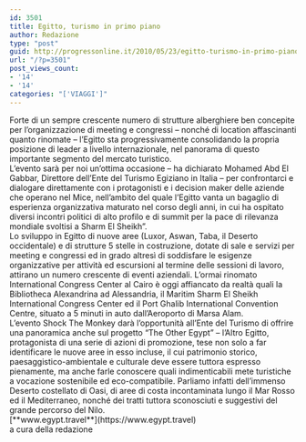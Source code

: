 ```yaml
---
id: 3501
title: Egitto, turismo in primo piano
author: Redazione
type: "post"
guid: http://progressonline.it/2010/05/23/egitto-turismo-in-primo-piano/
url: "/?p=3501"
post_views_count:
- '14'
- '14'
categories: "['VIAGGI']"
---
```


<div> </div><div>Forte di un sempre crescente numero di strutture alberghiere ben concepite per l’organizzazione di meeting e congressi – nonché di location affascinanti quanto rinomate – l’Egitto sta progressivamente consolidando la propria posizione di leader a livello internazionale, nel panorama di questo importante segmento del mercato turistico. </div><div>L’evento sarà per noi un’ottima occasione – ha dichiarato Mohamed Abd El Gabbar, Direttore dell’Ente del Turismo Egiziano in Italia – per confrontarci e dialogare direttamente con i protagonisti e i decision maker delle aziende che operano nel Mice, nell’ambito del quale l’Egitto vanta un bagaglio di esperienza organizzativa maturato nel corso degli anni, in cui ha ospitato diversi incontri politici di alto profilo e di summit per la pace di rilevanza mondiale svoltisi a Sharm El Sheikh”. </div><div> </div><div>Lo sviluppo in Egitto di nuove aree (Luxor, Aswan, Taba, il Deserto occidentale) e di strutture 5 stelle in costruzione, dotate di sale e servizi per meeting e congressi ed in grado altresì di soddisfare le esigenze organizzative per attività ed escursioni al termine delle sessioni di lavoro, attirano un numero crescente di eventi aziendali. L’ormai rinomato International Congress Center al Cairo è oggi affiancato da realtà quali la Bibliotheca Alexandrina ad Alessandria, il Maritim Sharm El Sheikh International Congress Center ed il Port Ghalib International Convention Centre, situato a 5 minuti in auto dall’Aeroporto di Marsa Alam. </div><div> </div><div>L’evento Shock The Monkey darà l’opportunità all’Ente del Turismo di offrire una panoramica anche sul progetto “The Other Egypt” – l’Altro Egitto, protagonista di una serie di azioni di promozione, tese non solo a far identificare le nuove aree in esso incluse, il cui patrimonio storico, paesaggistico-ambientale e culturale deve essere tuttora espresso pienamente, ma anche farle conoscere quali indimenticabili mete turistiche a vocazione sostenibile ed eco-compatibile. Parliamo infatti dell’immenso Deserto costellato di Oasi, di aree di costa incontaminata lungo il Mar Rosso ed il Mediterraneo, nonché dei tratti tuttora sconosciuti e suggestivi del grande percorso del Nilo. </div><div> </div><div>[**www.egypt.travel**](https://www.egypt.travel) </div><div> </div><div>a cura della redazione</div>